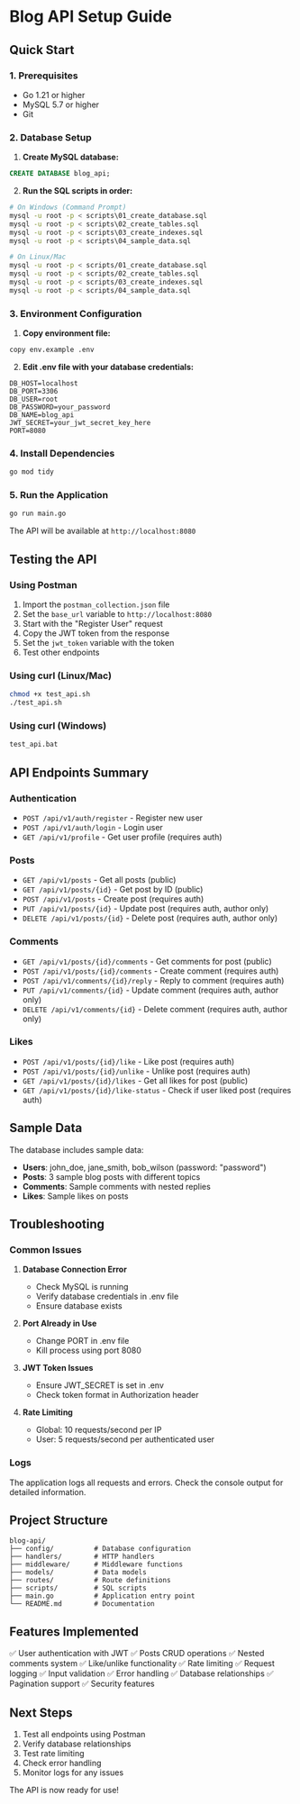 # Blog API Setup Guide

## Quick Start

### 1. Prerequisites
- Go 1.21 or higher
- MySQL 5.7 or higher
- Git

### 2. Database Setup

1. **Create MySQL database:**
```sql
CREATE DATABASE blog_api;
```

2. **Run the SQL scripts in order:**
```bash
# On Windows (Command Prompt)
mysql -u root -p < scripts\01_create_database.sql
mysql -u root -p < scripts\02_create_tables.sql
mysql -u root -p < scripts\03_create_indexes.sql
mysql -u root -p < scripts\04_sample_data.sql

# On Linux/Mac
mysql -u root -p < scripts/01_create_database.sql
mysql -u root -p < scripts/02_create_tables.sql
mysql -u root -p < scripts/03_create_indexes.sql
mysql -u root -p < scripts/04_sample_data.sql
```

### 3. Environment Configuration

1. **Copy environment file:**
```bash
copy env.example .env
```

2. **Edit .env file with your database credentials:**
```env
DB_HOST=localhost
DB_PORT=3306
DB_USER=root
DB_PASSWORD=your_password
DB_NAME=blog_api
JWT_SECRET=your_jwt_secret_key_here
PORT=8080
```

### 4. Install Dependencies

```bash
go mod tidy
```

### 5. Run the Application

```bash
go run main.go
```

The API will be available at `http://localhost:8080`

## Testing the API

### Using Postman
1. Import the `postman_collection.json` file
2. Set the `base_url` variable to `http://localhost:8080`
3. Start with the "Register User" request
4. Copy the JWT token from the response
5. Set the `jwt_token` variable with the token
6. Test other endpoints

### Using curl (Linux/Mac)
```bash
chmod +x test_api.sh
./test_api.sh
```

### Using curl (Windows)
```cmd
test_api.bat
```

## API Endpoints Summary

### Authentication
- `POST /api/v1/auth/register` - Register new user
- `POST /api/v1/auth/login` - Login user
- `GET /api/v1/profile` - Get user profile (requires auth)

### Posts
- `GET /api/v1/posts` - Get all posts (public)
- `GET /api/v1/posts/{id}` - Get post by ID (public)
- `POST /api/v1/posts` - Create post (requires auth)
- `PUT /api/v1/posts/{id}` - Update post (requires auth, author only)
- `DELETE /api/v1/posts/{id}` - Delete post (requires auth, author only)

### Comments
- `GET /api/v1/posts/{id}/comments` - Get comments for post (public)
- `POST /api/v1/posts/{id}/comments` - Create comment (requires auth)
- `POST /api/v1/comments/{id}/reply` - Reply to comment (requires auth)
- `PUT /api/v1/comments/{id}` - Update comment (requires auth, author only)
- `DELETE /api/v1/comments/{id}` - Delete comment (requires auth, author only)

### Likes
- `POST /api/v1/posts/{id}/like` - Like post (requires auth)
- `POST /api/v1/posts/{id}/unlike` - Unlike post (requires auth)
- `GET /api/v1/posts/{id}/likes` - Get all likes for post (public)
- `GET /api/v1/posts/{id}/like-status` - Check if user liked post (requires auth)

## Sample Data

The database includes sample data:
- **Users**: john_doe, jane_smith, bob_wilson (password: "password")
- **Posts**: 3 sample blog posts with different topics
- **Comments**: Sample comments with nested replies
- **Likes**: Sample likes on posts

## Troubleshooting

### Common Issues

1. **Database Connection Error**
   - Check MySQL is running
   - Verify database credentials in .env file
   - Ensure database exists

2. **Port Already in Use**
   - Change PORT in .env file
   - Kill process using port 8080

3. **JWT Token Issues**
   - Ensure JWT_SECRET is set in .env
   - Check token format in Authorization header

4. **Rate Limiting**
   - Global: 10 requests/second per IP
   - User: 5 requests/second per authenticated user

### Logs
The application logs all requests and errors. Check the console output for detailed information.

## Project Structure

```
blog-api/
├── config/          # Database configuration
├── handlers/        # HTTP handlers
├── middleware/      # Middleware functions
├── models/          # Data models
├── routes/          # Route definitions
├── scripts/         # SQL scripts
├── main.go          # Application entry point
└── README.md        # Documentation
```

## Features Implemented

✅ User authentication with JWT
✅ Posts CRUD operations
✅ Nested comments system
✅ Like/unlike functionality
✅ Rate limiting
✅ Request logging
✅ Input validation
✅ Error handling
✅ Database relationships
✅ Pagination support
✅ Security features

## Next Steps

1. Test all endpoints using Postman
2. Verify database relationships
3. Test rate limiting
4. Check error handling
5. Monitor logs for any issues

The API is now ready for use!
